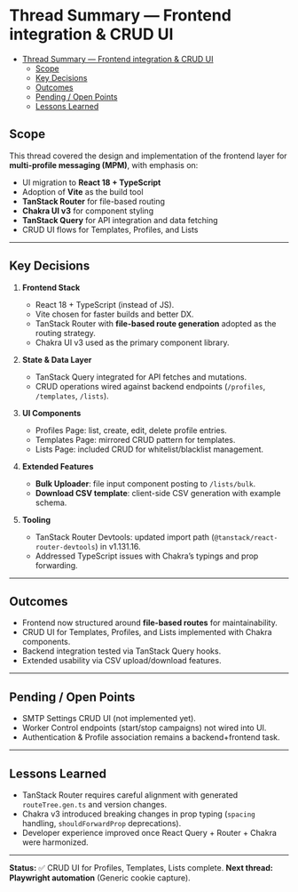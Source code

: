 # Thread Summary — Frontend integration & CRUD UI

- [Thread Summary — Frontend integration \& CRUD UI](#thread-summary--frontend-integration--crud-ui)
  - [Scope](#scope)
  - [Key Decisions](#key-decisions)
  - [Outcomes](#outcomes)
  - [Pending / Open Points](#pending--open-points)
  - [Lessons Learned](#lessons-learned)

## Scope

This thread covered the design and implementation of the frontend layer for **multi-profile messaging (MPM)**, with emphasis on:

- UI migration to **React 18 + TypeScript**
- Adoption of **Vite** as the build tool
- **TanStack Router** for file-based routing
- **Chakra UI v3** for component styling
- **TanStack Query** for API integration and data fetching
- CRUD UI flows for Templates, Profiles, and Lists

---

## Key Decisions

1. **Frontend Stack**
   - React 18 + TypeScript (instead of JS).
   - Vite chosen for faster builds and better DX.
   - TanStack Router with **file-based route generation** adopted as the routing strategy.
   - Chakra UI v3 used as the primary component library.

2. **State & Data Layer**
   - TanStack Query integrated for API fetches and mutations.
   - CRUD operations wired against backend endpoints (`/profiles`, `/templates`, `/lists`).

3. **UI Components**
   - Profiles Page: list, create, edit, delete profile entries.
   - Templates Page: mirrored CRUD pattern for templates.
   - Lists Page: included CRUD for whitelist/blacklist management.

4. **Extended Features**
   - **Bulk Uploader**: file input component posting to `/lists/bulk`.
   - **Download CSV template**: client-side CSV generation with example schema.

5. **Tooling**
   - TanStack Router Devtools: updated import path (`@tanstack/react-router-devtools`) in v1.131.16.
   - Addressed TypeScript issues with Chakra’s typings and prop forwarding.

---

## Outcomes

- Frontend now structured around **file-based routes** for maintainability.
- CRUD UI for Templates, Profiles, and Lists implemented with Chakra components.
- Backend integration tested via TanStack Query hooks.
- Extended usability via CSV upload/download features.

---

## Pending / Open Points

- SMTP Settings CRUD UI (not implemented yet).
- Worker Control endpoints (start/stop campaigns) not wired into UI.
- Authentication & Profile association remains a backend+frontend task.

---

## Lessons Learned

- TanStack Router requires careful alignment with generated `routeTree.gen.ts` and version changes.
- Chakra v3 introduced breaking changes in prop typing (`spacing` handling, `shouldForwardProp` deprecations).
- Developer experience improved once React Query + Router + Chakra were harmonized.

---

**Status:** ✅ CRUD UI for Profiles, Templates, Lists complete.
**Next thread:** **Playwright automation** (Generic cookie capture).
